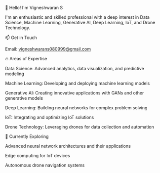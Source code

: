 👋 Hello! I'm Vigneshwaran S

I'm an enthusiastic and skilled professional with a deep interest in Data Science, Machine Learning, Generative AI, Deep Learning, IoT, and Drone Technology.

📫 Get in Touch

Email: vigneshwarans080999@gmail.com

🔥 Areas of Expertise

Data Science: Advanced analytics, data visualization, and predictive modeling

Machine Learning: Developing and deploying machine learning models

Generative AI: Creating innovative applications with GANs and other generative models

Deep Learning: Building neural networks for complex problem solving

IoT: Integrating and optimizing IoT solutions

Drone Technology: Leveraging drones for data collection and automation

🌱 Currently Exploring

Advanced neural network architectures and their applications

Edge computing for IoT devices

Autonomous drone navigation systems
